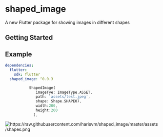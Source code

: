 # shaped_image

A new Flutter package for showing images in different shapes

## Getting Started


## Example 
```yaml
dependencies:
  flutter:
    sdk: flutter
  shaped_image: ^0.0.3
```
 ```dart
            ShapedImage(
               imageTye: ImageType.ASSET,
               path: 'assets/test.jpeg',
               shape: Shape.SHAPE07,
               width:200,
               height:200
              ),      
 ```

<img src="" alt="https://raw.githubusercontent.com/harisvm/shaped_image/master/assets/shapes.png" alt="">